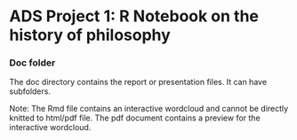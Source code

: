 # ADS Project 1:  R Notebook on the history of philosophy

### Doc folder

The doc directory contains the report or presentation files. It can have subfolders.  

Note: The Rmd file contains an interactive wordcloud and cannot be directly knitted to html/pdf file. The pdf document contains a preview for the interactive wordcloud.